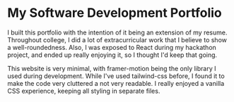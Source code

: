 # My Software Development Portfolio

I built this portfolio with the intention of it being an extension of my resume.
Throughout college, I did a lot of extracurricular work that I believe to show
a well-roundedness. Also, I was exposed to React during my hackathon project, and
ended up really enjoying it, so I thought I'd keep that going.

This website is very minimal, with framer-motion being the only library I used
during development. While I've used tailwind-css before, I found it to make
the code very cluttered a not very readable. I really enjoyed a vanilla CSS
experience, keeping all styling in separate files.
